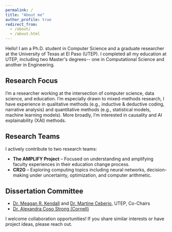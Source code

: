 ```yaml
---
permalink: /
title: "About me"
author_profile: true
redirect_from: 
  - /about/
  - /about.html
---
```


Hello! I am a Ph.D. student in Computer Science and a graduate researcher at the University of Texas at El Paso (UTEP). I completed all my education at UTEP, including two Master's degrees-- one in Computational Science and another in Engineering.

## Research Focus
I’m a researcher working at the intersection of computer science, data science, and education. I’m especially drawn to mixed-methods research, I have experience in qualitative methods (e.g., inductive & deductive coding, narrative analysis) and quantitative methods (e.g., statistical models, machine learning models). More broadly, I’m interested in causality and AI explainability (XAI) methods. 

## Research Teams
I actively contribute to two research teams:

* **The AMPLIFY Project** – Focused on understanding and amplifying faculty experiences in their education change process.  
* **CR2G** – Exploring computing topics including neural networks, decision-making under uncertainty, optimization, and computer arithmetic.

## Dissertation Committee
* [Dr. Meagan R. Kendall](https://www.utep.edu/engineering/amplify/team/) and [Dr. Martine Ceberio](https://martineceberio.fr/), UTEP, Co-Chairs  
* [Dr. Alexandra Coso Strong (Cornell)](https://www.engineering.cornell.edu/people/alexandra-coso-strong/)

I welcome collaboration opportunities! If you share similar interests or have project ideas, please reach out.
